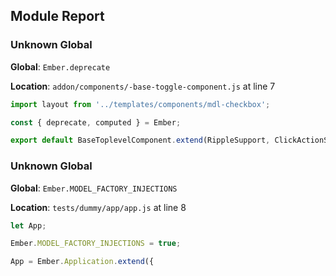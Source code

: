 ## Module Report
### Unknown Global

**Global**: `Ember.deprecate`

**Location**: `addon/components/-base-toggle-component.js` at line 7

```js
import layout from '../templates/components/mdl-checkbox';

const { deprecate, computed } = Ember;

export default BaseToplevelComponent.extend(RippleSupport, ClickActionSupport, {
```

### Unknown Global

**Global**: `Ember.MODEL_FACTORY_INJECTIONS`

**Location**: `tests/dummy/app/app.js` at line 8

```js
let App;

Ember.MODEL_FACTORY_INJECTIONS = true;

App = Ember.Application.extend({
```
